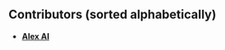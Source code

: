 Contributors  (sorted alphabetically)
-------------------------------------

* **[Alex AI]([https://github.com/AaronHeee](https://github.com/alexxx-ai))**

